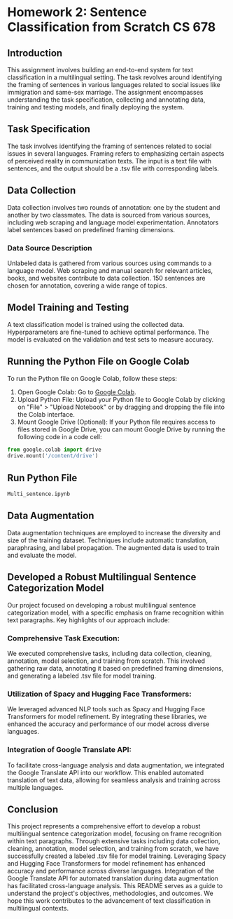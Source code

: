 # Homework 2: Sentence Classification from Scratch CS 678

## Introduction
This assignment involves building an end-to-end system for text classification in a multilingual setting. The task revolves around identifying the framing of sentences in various languages related to social issues like immigration and same-sex marriage. The assignment encompasses understanding the task specification, collecting and annotating data, training and testing models, and finally deploying the system.

## Task Specification
The task involves identifying the framing of sentences related to social issues in several languages. Framing refers to emphasizing certain aspects of perceived reality in communication texts. The input is a text file with sentences, and the output should be a .tsv file with corresponding labels.

## Data Collection
Data collection involves two rounds of annotation: one by the student and another by two classmates. The data is sourced from various sources, including web scraping and language model experimentation. Annotators label sentences based on predefined framing dimensions.

### Data Source Description
Unlabeled data is gathered from various sources using commands to a language model. Web scraping and manual search for relevant articles, books, and websites contribute to data collection. 150 sentences are chosen for annotation, covering a wide range of topics.

## Model Training and Testing
A text classification model is trained using the collected data. Hyperparameters are fine-tuned to achieve optimal performance. The model is evaluated on the validation and test sets to measure accuracy.
## Running the Python File on Google Colab

To run the Python file on Google Colab, follow these steps:

1. Open Google Colab: Go to [Google Colab](https://colab.research.google.com/).
2. Upload Python File: Upload your Python file to Google Colab by clicking on "File" > "Upload Notebook" or by dragging and dropping the file into the Colab interface.
3. Mount Google Drive (Optional): If your Python file requires access to files stored in Google Drive, you can mount Google Drive by running the following code in a code cell:

```python
from google.colab import drive
drive.mount('/content/drive')
```
## Run Python File
```python
Multi_sentence.ipynb
```

## Data Augmentation
Data augmentation techniques are employed to increase the diversity and size of the training dataset. Techniques include automatic translation, paraphrasing, and label propagation. The augmented data is used to train and evaluate the model.

## Developed a Robust Multilingual Sentence Categorization Model
Our project focused on developing a robust multilingual sentence categorization model, with a specific emphasis on frame recognition within text paragraphs. Key highlights of our approach include:

### Comprehensive Task Execution: 
We executed comprehensive tasks, including data collection, cleaning, annotation, model selection, and training from scratch. This involved gathering raw data, annotating it based on predefined framing dimensions, and generating a labeled .tsv file for model training.

### Utilization of Spacy and Hugging Face Transformers: 
We leveraged advanced NLP tools such as Spacy and Hugging Face Transformers for model refinement. By integrating these libraries, we enhanced the accuracy and performance of our model across diverse languages.

### Integration of Google Translate API: 
To facilitate cross-language analysis and data augmentation, we integrated the Google Translate API into our workflow. This enabled automated translation of text data, allowing for seamless analysis and training across multiple languages.


## Conclusion

This project represents a comprehensive effort to develop a robust multilingual sentence categorization model, focusing on frame recognition within text paragraphs. Through extensive tasks including data collection, cleaning, annotation, model selection, and training from scratch, we have successfully created a labeled .tsv file for model training. Leveraging Spacy and Hugging Face Transformers for model refinement has enhanced accuracy and performance across diverse languages. Integration of the Google Translate API for automated translation during data augmentation has facilitated cross-language analysis. This README serves as a guide to understand the project's objectives, methodologies, and outcomes. We hope this work contributes to the advancement of text classification in multilingual contexts.

